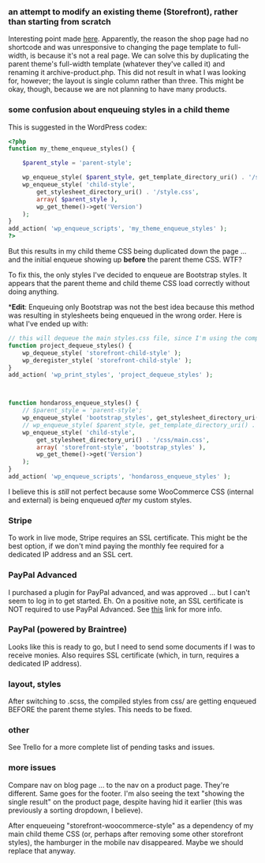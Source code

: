 ### an attempt to modify an existing theme (Storefront), rather than starting from scratch

Interesting point made [here](https://wordpress.org/support/topic/unable-to-make-shop-page-full-width/). Apparently, the reason the shop page had no shortcode and was unresponsive to changing the page template to full-width, is because it's not a real page. We can solve this by duplicating the parent theme's full-width template (whatever they've called it) and renaming it archive-product.php. This did not result in what I was looking for, however; the layout is single column rather than three. This might be okay, though, because we are not planning to have many products.

### some confusion about enqueuing styles in a child theme

This is suggested in the WordPress codex:

```php
<?php
function my_theme_enqueue_styles() {

    $parent_style = 'parent-style';

    wp_enqueue_style( $parent_style, get_template_directory_uri() . '/style.css' );
    wp_enqueue_style( 'child-style',
        get_stylesheet_directory_uri() . '/style.css',
        array( $parent_style ),
        wp_get_theme()->get('Version')
    );
}
add_action( 'wp_enqueue_scripts', 'my_theme_enqueue_styles' );
?>
```

But this results in my child theme CSS being duplicated down the page ... and the initial enqueue showing up **before** the parent theme CSS. WTF?

To fix this, the only styles I've decided to enqueue are Bootstrap styles. It appears that the parent theme and child theme CSS load correctly without doing anything.

***Edit**: Enqueuing only Bootstrap was not the best idea because this method was resulting in stylesheets being enqueued in the wrong order. Here is what I've ended up with: 

```php
// this will dequeue the main styles.css file, since I'm using the compiled scss in css/main.css
function project_dequeue_styles() {
    wp_dequeue_style( 'storefront-child-style' );
    wp_deregister_style( 'storefront-child-style' );
}
add_action( 'wp_print_styles', 'project_dequeue_styles' );



function hondaross_enqueue_styles() {
    // $parent_style = 'parent-style'; 
    wp_enqueue_style( 'bootstrap_styles', get_stylesheet_directory_uri() . "/vendor/bootstrap/css/bootstrap.min.css");
    // wp_enqueue_style( $parent_style, get_template_directory_uri() . '/style.css' );
    wp_enqueue_style( 'child-style',
        get_stylesheet_directory_uri() . '/css/main.css',
        array( 'storefront-style', 'bootstrap_styles' ),
        wp_get_theme()->get('Version')
    );
}
add_action( 'wp_enqueue_scripts', 'hondaross_enqueue_styles' );
```

I believe this is *still* not perfect because some WooCommerce CSS (internal and external) is being enqueued *after* my custom styles.

### Stripe

To work in live mode, Stripe requires an SSL certificate. This might be the best option, if we don't mind paying the monthly fee required for a dedicated IP address and an SSL cert. 

### PayPal Advanced

I purchased a plugin for PayPal advanced, and was approved ... but I can't seem to log in to get started. Eh. On a positive note, an SSL certificate is NOT required to use PayPal Advanced. See [this](https://docs.woocommerce.com/document/paypal-payments-advanced-2/) link for more info.

### PayPal (powered by Braintree)

Looks like this is ready to go, but I need to send some documents if I was to receive monies. Also requires SSL certificate (which, in turn, requires a dedicated IP address).

### layout, styles

After switching to .scss, the compiled styles from css/ are getting enqueued BEFORE the parent theme styles. This needs to be fixed.

### other

See Trello for a more complete list of pending tasks and issues.

### more issues

Compare nav on blog page ... to the nav on a product page. They're different. Same goes for the footer. I'm also seeing the text "showing the single result" on the product page, despite having hid it earlier (this was previously a sorting dropdown, I believe).

After enqueueing "storefront-woocommerce-style" as a dependency of my main child theme CSS (or, perhaps after removing some other storefront styles), the hamburger in the mobile nav disappeared. Maybe we should replace that anyway.